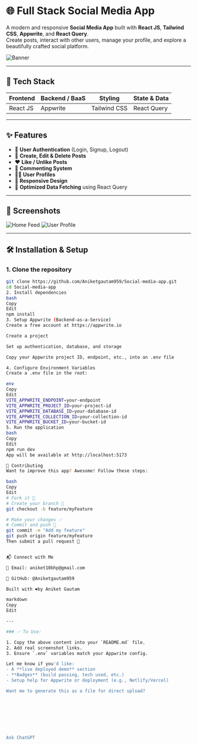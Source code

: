 # 🌐 Full Stack Social Media App

A modern and responsive **Social Media App** built with **React JS**, **Tailwind CSS**, **Appwrite**, and **React Query**.  
Create posts, interact with other users, manage your profile, and explore a beautifully crafted social platform.

![Banner](https://via.placeholder.com/1200x400.png?text=Social+Media+App+Banner) <!-- Replace with actual banner if available -->

---

## 🚀 Tech Stack

| Frontend     | Backend / BaaS | Styling       | State & Data     |
|--------------|----------------|----------------|------------------|
| React JS     | Appwrite       | Tailwind CSS   | React Query      |

---

## ✨ Features

- 🔐 **User Authentication** (Login, Signup, Logout)
- 📝 **Create, Edit & Delete Posts**
- ❤️ **Like / Unlike Posts**
- 💬 **Commenting System**
- 🧑‍💼 **User Profiles**
- 🌈 **Responsive Design**
- 🚀 **Optimized Data Fetching** using React Query

---

## 📸 Screenshots

<!-- Add your actual app screenshots -->
<img src="https://via.placeholder.com/600x350.png?text=Home+Feed" alt="Home Feed" />
<img src="https://via.placeholder.com/600x350.png?text=User+Profile" alt="User Profile" />

---

## 🛠️ Installation & Setup

### 1. Clone the repository
```bash
git clone https://github.com/Aniketgautam959/Social-media-app.git
cd Social-media-app
2. Install dependencies
bash
Copy
Edit
npm install
3. Setup Appwrite (Backend-as-a-Service)
Create a free account at https://appwrite.io

Create a project

Set up authentication, database, and storage

Copy your Appwrite project ID, endpoint, etc., into an .env file

4. Configure Environment Variables
Create a .env file in the root:

env
Copy
Edit
VITE_APPWRITE_ENDPOINT=your-endpoint
VITE_APPWRITE_PROJECT_ID=your-project-id
VITE_APPWRITE_DATABASE_ID=your-database-id
VITE_APPWRITE_COLLECTION_ID=your-collection-id
VITE_APPWRITE_BUCKET_ID=your-bucket-id
5. Run the application
bash
Copy
Edit
npm run dev
App will be available at http://localhost:5173

🤝 Contributing
Want to improve this app? Awesome! Follow these steps:

bash
Copy
Edit
# Fork it 🍴
# Create your branch 🔧
git checkout -b feature/myFeature

# Make your changes ✅
# Commit and push 🚀
git commit -m "Add my feature"
git push origin feature/myFeature
Then submit a pull request 🙌


📬 Connect with Me

📧 Email: aniket10bhp@gmail.com

🐙 GitHub: @Aniketgautam959

Built with ❤by Aniket Gautam

markdown
Copy
Edit

---

### ✅ To Use:

1. Copy the above content into your `README.md` file.
2. Add real screenshot links.
3. Ensure `.env` variables match your Appwrite config.

Let me know if you'd like:
- A **live deployed demo** section
- **Badges** (build passing, tech used, etc.)
- Setup help for Appwrite or deployment (e.g., Netlify/Vercel)

Want me to generate this as a file for direct upload?








Ask ChatGPT


